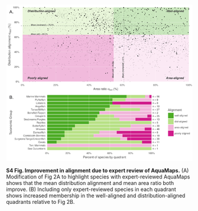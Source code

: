 ![s4 fig](../figs/s4fig.png)

**S4 Fig. Improvement in alignment due to expert review of AquaMaps.** (A) Modification of Fig 2A to highlight species with expert-reviewed AquaMaps shows that the mean distribution alignment and mean area ratio both improve. (B) Including only expert-reviewed species in each quadrant shows increased membership in the well-aligned and distribution-aligned quadrants relative to Fig 2B.
